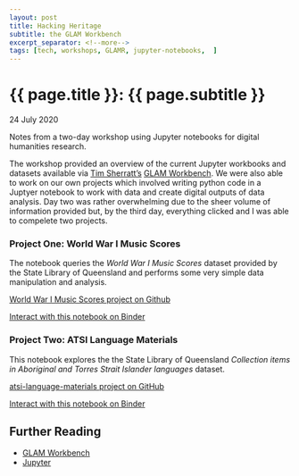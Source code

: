 ```yaml
---
layout: post
title: Hacking Heritage
subtitle: the GLAM Workbench
excerpt_separator: <!--more-->
tags: [tech, workshops, GLAMR, jupyter-notebooks,  ]
---
```


{{ page.title }}: {{ page.subtitle }}
================

<p class="meta">24 July 2020</p>

Notes from a two-day workshop using Jupyter notebooks for digital humanities research. 

<!--more-->
The workshop provided an overview of the current Jupyter workbooks and datasets 
available via [Tim Sherratt’s](https://twitter.com/wragge) [GLAM Workbench](). We were also able to work on our 
own projects which involved writing python code in a Juptyer notebook to work 
with data and create digital outputs of data analysis. Day two was
rather overwhelming due to the sheer volume of information provided but, by the 
third day, everything clicked and I was able to compelete two projects. 

### Project One: World War I Music Scores
The notebook queries the *World War I Music Scores* dataset provided by the 
State Library of Queensland and performs some very simple data manipulation 
and analysis.

[World War I Music Scores project on Github](https://github.com/sallybaker/WWI-Music-Scores)

[Interact with this notebook on Binder](https://mybinder.org/v2/gh/sallybaker/WWI-Music-Scores/master?filepath=Music.ipynb)

### Project Two: ATSI Language Materials
This notebook explores the the State Library of Queensland *Collection items in
Aboriginal and Torres Strait Islander languages* dataset. 

[atsi-language-materials project on GitHub](https://github.com/sallybaker/atsi-language-materials)

[Interact with this notebook on Binder](https://mybinder.org/v2/gh/sallybaker/atsi-language-materials/master?filepath=atsi-language-materials.ipynb)

## Further Reading
- [GLAM Workbench](https://glam-workbench.github.io/) 
- [Jupyter](https://jupyter.org/)